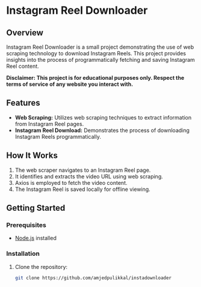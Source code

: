 # Instagram Reel Downloader

## Overview

Instagram Reel Downloader is a small project demonstrating the use of web scraping technology to download Instagram Reels. This project provides insights into the process of programmatically fetching and saving Instagram Reel content.

**Disclaimer: This project is for educational purposes only. Respect the terms of service of any website you interact with.**

## Features

- **Web Scraping:** Utilizes web scraping techniques to extract information from Instagram Reel pages.
- **Instagram Reel Download:** Demonstrates the process of downloading Instagram Reels programmatically.

## How It Works

1. The web scraper navigates to an Instagram Reel page.
2. It identifies and extracts the video URL using web scraping.
3. Axios is employed to fetch the video content.
4. The Instagram Reel is saved locally for offline viewing.

## Getting Started

### Prerequisites

- [Node.js](https://nodejs.org/) installed

### Installation

1. Clone the repository:

   ```bash
   git clone https://github.com/amjedpulikkal/instadownloader
